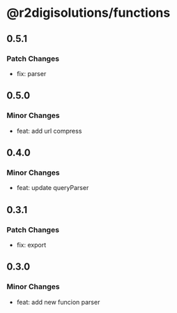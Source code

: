 # @r2digisolutions/functions

## 0.5.1

### Patch Changes

- fix: parser

## 0.5.0

### Minor Changes

- feat: add url compress

## 0.4.0

### Minor Changes

- feat: update queryParser

## 0.3.1

### Patch Changes

- fix: export

## 0.3.0

### Minor Changes

- feat: add new funcion parser
